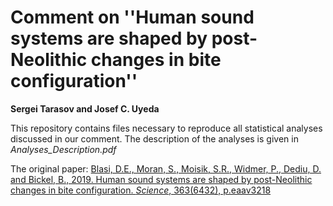 # Comment on ''Human sound systems are shaped by post-Neolithic changes in bite configuration''
**Sergei Tarasov and Josef C. Uyeda**

This repository contains files necessary to reproduce all statistical analyses discussed in our comment. The description of the analyses is given in *Analyses_Description.pdf*



The original paper:
[Blasi, D.E., Moran, S., Moisik, S.R., Widmer, P., Dediu, D. and Bickel, B., 2019. Human sound systems are shaped by post-Neolithic changes in bite configuration. *Science*, 363(6432), p.eaav3218](https://science.sciencemag.org/content/363/6432/eaav3218)

